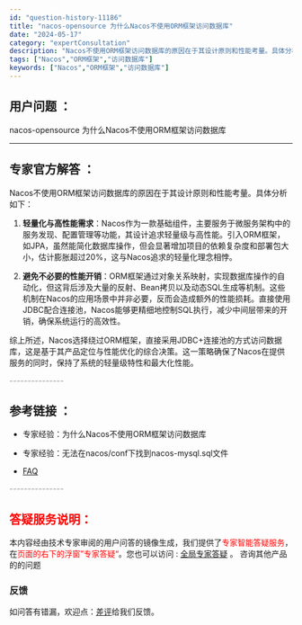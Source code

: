 ```yaml
---
id: "question-history-11186"
title: "nacos-opensource 为什么Nacos不使用ORM框架访问数据库"
date: "2024-05-17"
category: "expertConsultation"
description: "Nacos不使用ORM框架访问数据库的原因在于其设计原则和性能考量。具体分析如下：1. **轻量化与高性能需求**：Nacos作为一款基础组件，主要服务于微服务架构中的服务发现、配置管理等功能，其设计追求轻量级与高性能。引入ORM框架，如JPA，虽然能简化数据库操作，但会显著增加项目的依赖复杂度和部"
tags: ["Nacos","ORM框架","访问数据库"]
keywords: ["Nacos","ORM框架","访问数据库"]
---
```


## 用户问题 ： 
 nacos-opensource 为什么Nacos不使用ORM框架访问数据库  

---------------
## 专家官方解答 ：

Nacos不使用ORM框架访问数据库的原因在于其设计原则和性能考量。具体分析如下：

1. **轻量化与高性能需求**：Nacos作为一款基础组件，主要服务于微服务架构中的服务发现、配置管理等功能，其设计追求轻量级与高性能。引入ORM框架，如JPA，虽然能简化数据库操作，但会显著增加项目的依赖复杂度和部署包大小，估计膨胀超过20%，这与Nacos追求的轻量化理念相悖。

2. **避免不必要的性能开销**：ORM框架通过对象关系映射，实现数据库操作的自动化，但这背后涉及大量的反射、Bean拷贝以及动态SQL生成等机制。这些机制在Nacos的应用场景中并非必要，反而会造成额外的性能损耗。直接使用JDBC配合连接池，Nacos能够更精细地控制SQL执行，减少中间层带来的开销，确保系统运行的高效性。

综上所述，Nacos选择绕过ORM框架，直接采用JDBC+连接池的方式访问数据库，这是基于其产品定位与性能优化的综合决策。这一策略确保了Nacos在提供服务的同时，保持了系统的轻量级特性和最大化性能。


<font color="#949494">---------------</font> 


## 参考链接 ：

* 专家经验：为什么Nacos不使用ORM框架访问数据库 
 
 * 专家经验：无法在nacos/conf下找到nacos-mysql.sql文件 
 
 * [FAQ](https://nacos.io/docs/latest/guide/user/faq)


 <font color="#949494">---------------</font> 
 


## <font color="#FF0000">答疑服务说明：</font> 

本内容经由技术专家审阅的用户问答的镜像生成，我们提供了<font color="#FF0000">专家智能答疑服务</font>，在<font color="#FF0000">页面的右下的浮窗”专家答疑“</font>。您也可以访问 : [全局专家答疑](https://answer.opensource.alibaba.com/docs/intro) 。 咨询其他产品的的问题

### 反馈
如问答有错漏，欢迎点：[差评](https://ai.nacos.io/user/feedbackByEnhancerGradePOJOID?enhancerGradePOJOId=13725)给我们反馈。
